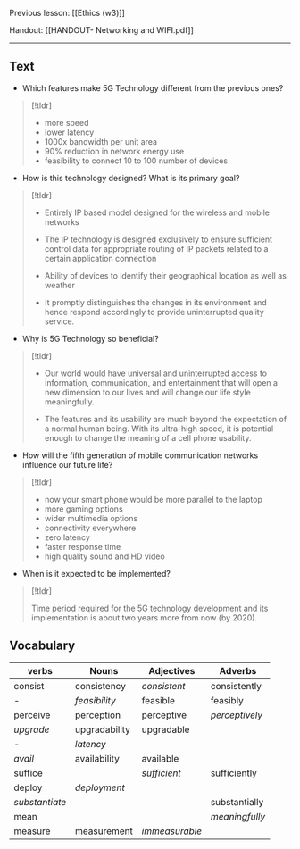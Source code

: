 Previous lesson: [[Ethics (w3)]]


Handout: [[HANDOUT- Networking and WIFI.pdf]]

----

## Text

- Which features make 5G Technology different from the previous ones?  
>[!tldr]
>   - more speed
  > - lower latency
  > - 1000x bandwidth per unit area
  > - 90% reduction in network energy use
  > - feasibility to connect 10 to 100 number of devices

- How is this technology designed? What is its primary goal? 
> [!tldr]
>   - Entirely IP based model designed for the wireless and mobile networks
>   - The IP technology is designed exclusively to ensure sufficient control data for appropriate routing of IP packets related to a certain application connection
>   
  > - Ability of devices to identify their geographical location as well as weather
  > - It promptly distinguishes the changes in its environment and hence respond accordingly to provide uninterrupted quality service.

- Why is 5G Technology so beneficial?  
> [!tldr]
>  - Our world would have universal and uninterrupted access to information, communication, and entertainment that will open a new dimension to our lives and will change our life style meaningfully.
>  
>  - The features and its usability are much beyond the expectation of a normal human being. With its ultra-high speed, it is potential enough to change the meaning of a cell phone usability.

- How will the fifth generation of mobile communication networks influence our future life?  
> [!tldr]
>  - now your smart phone would be more parallel to the laptop
>  - more gaming options
>  - wider multimedia options
>  - connectivity everywhere
>  - zero latency
>  - faster response time
>  - high quality sound and HD video

- When is it expected to be implemented?
> [!tldr] 
> 
> Time period required for the 5G technology development and its implementation is about two years more from now (by 2020).


## Vocabulary


| verbs          | Nouns         | Adjectives     | Adverbs        |
| -------------- | ------------- | -------------- | -------------- |
| consist        | consistency   | *consistent*   | consistently   |
| -          | *feasibility* | feasible       | feasibly |
| perceive       | perception   |perceptive| *perceptively* |
| *upgrade*      | upgradability | upgradable     |                |
| - | *latency*     |                |                |
| *avail*        | availability  | available      |                |
| suffice        |               | *sufficient*   | sufficiently   |
| deploy         | *deployment*  |                |                |
| *substantiate* |               |                | substantially  |
| mean           |               |                | *meaningfully* |
| measure        | measurement   | *immeasurable* |                |
